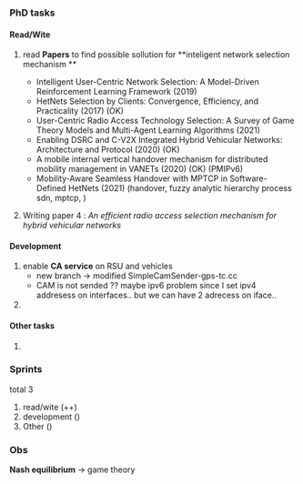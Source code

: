 


### PhD tasks 

#### Read/Wite
1. read **Papers** to find possible sollution for **inteligent network selection mechanism **
	* Intelligent User-Centric Network Selection: A Model-Driven Reinforcement Learning Framework (2019)
	* HetNets Selection by Clients: Convergence, Efficiency, and Practicality (2017) (OK)
	* User-Centric Radio Access Technology Selection: A Survey of Game Theory Models and Multi-Agent Learning Algorithms (2021)
	* Enabling DSRC and C-V2X Integrated Hybrid Vehicular Networks: Architecture and Protocol (2020) (OK)
	* A mobile internal vertical handover mechanism for distributed mobility management in VANETs (2020) (OK) (PMIPv6) 
	* Mobility-Aware Seamless Handover with MPTCP in Software-Defined HetNets (2021) (handover, fuzzy analytic hierarchy process sdn, mptcp, )

2. Writing paper 4 : _An efficient radio access selection mechanism for hybrid vehicular networks_  

#### Development

1. enable **CA service** on RSU and vehicles 
	* new branch -> modified SimpleCamSender-gps-tc.cc 
	* CAM is not sended  ?? maybe ipv6 problem since I set ipv4 addresess on interfaces.. but we can have 2 adrecess on iface.. 	 	
2.


#### Other tasks 
1. 


### Sprints

total 3 

1. read/wite    (++)  
2. development  ()
3. Other	() 


### Obs

**Nash equilibrium** -> game theory  



